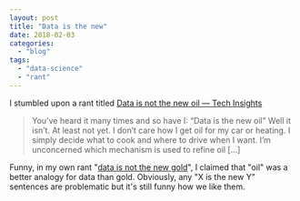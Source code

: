 ```yaml
---
layout: post
title: "Data is the new"
date: 2018-02-03
categories: 
  - "blog"
tags: 
  - "data-science"
  - "rant"
---
```


I stumbled upon a rant titled  [Data is not the new oil — Tech Insights](http://tech-insights.blog/2018/02/01/data-is-not-the-new-oil/)

> You’ve heard it many times and so have I: “Data is the new oil” Well it isn’t. At least not yet. I don’t care how I get oil for my car or heating. I simply decide what to cook and where to drive when I want. I’m unconcerned which mechanism is used to refine oil \[…\]

Funny, in my own rant "[data is not the new gold](https://gorelik.net/2017/06/18/data-is-not-the-new-gold/)", I claimed that "oil" was a better analogy for data than gold. Obviously, any "X is the new Y" sentences are problematic but it's still funny how we like them.
